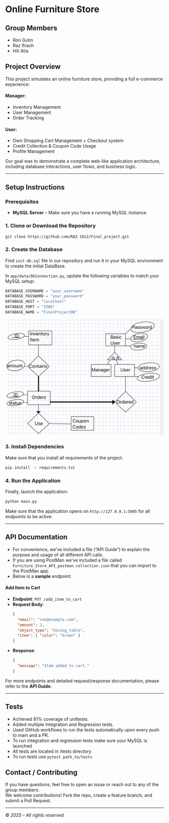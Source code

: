 

# Online Furniture Store

## Group Members
- Ron Gutin
- Raz Ifrach
- Hili Atia

## Project Overview
This project simulates an online furniture store, providing a full e-commerce experience:
#### Manager:
- Inventory Management
- User Management
- Order Tracking 

#### User:
- Own Shopping Cart Management + Checkout system
- Credit Collection & Coupon Code Usage
- Profile Management


Our goal was to demonstrate a complete web-like application architecture, including database interactions, user flows, and business logic.

---

## Setup Instructions

### Prerequisites
- **MySQL Server** – Make sure you have a running MySQL instance.

### 1. Clone or Download the Repository
```
git clone https://github.com/RAZ-1012/Final_project.git
```

### 2. Create the Database
Find `init-db.sql` file in our repository and run it in your MySQL environment to create the initial DataBase. 

In `app/data/DbConnection.py`, update the following variables to match your MySQL setup:
```python
DATABASE_USERNAME = "your_username" 
DATABASE_PASSWORD = "your_password"
DATABASE_HOST = "localhost"
DATABASE_PORT = "3306"
DATABASE_NAME = "FinalProjectDB"
```
![ERD](images_and_pdfs/ERD.jpg "Our Entity Relationship Diagram - Describes all different DB's and relations between them")



### 3. Install Dependencies
Make sure that you install all requirements of the project.
```bash
pip install -r requirements.txt
```



### 4. Run the Application
Finally, launch the application:
```bash
python main.py
```
Make sure that the application opens on `http://127.0.0.1:5005` for all endpoints to be active.

---

## API Documentation
- For convenience, we’ve included a file (“API Guide”) to explain the purpose and usage of all different API calls.
- If you are using PostMan we've included a file called `Furniture_Store_API_postman_collection.json` that you can import to the PostMan app.
- Below is a **sample** endpoint:

#### Add Item to Cart
- **Endpoint**: `PUT /add_item_to_cart`
- **Request Body**:
  ```json
  {
    "email": "ron@example.com",
    "amount": 2,
    "object_type": "dining_table",
    "item": { "color": "brown" }
  }
  ```
- **Response**:
  ```json
  {
    "message": "Item added to cart."
  }
  ```

For more endpoints and detailed request/response documentation, please refer to the **API Guide**.

---

## Tests
- Achieved 81% coverage of unittests.
- Added multiple Integration and Regression tests.
- Used GitHub workflows to run the tests automatically upon every push to main and a PR.
- To run integration and regression tests make sure your MySQL is launched
- All tests are located in /tests directory
- To run tests use `pytest path_to/tests`


## Contact / Contributing
If you have questions, feel free to open an issue or reach out to any of the group members.  
We welcome contributions! Fork the repo, create a feature branch, and submit a Pull Request.

---

*© 2025 – All rights reserved*




